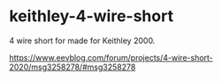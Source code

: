 # keithley-4-wire-short
4 wire short for made for Keithley 2000.

https://www.eevblog.com/forum/projects/4-wire-short-2020/msg3258278/#msg3258278
